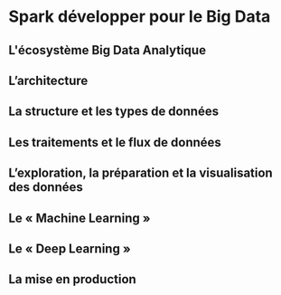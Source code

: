 # Spark développer pour le Big Data

## L'écosystème Big Data Analytique

## L’architecture

## La structure et les types de données

## Les traitements et le flux de données

## L’exploration, la préparation et la visualisation des données

## Le « Machine Learning »

## Le « Deep Learning »

## La mise en production

